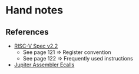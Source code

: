# Hand notes

## References

- [RISC-V Spec v2.2](https://riscv.org/wp-content/uploads/2017/05/riscv-spec-v2.2.pdf)
  - See page 121 => Register convention
  - See page 122 => Frequently used instructions
- [Jupiter Assembler Ecalls](https://jupitersim.gitbook.io/jupiter/assembler/ecalls#exit)
